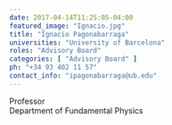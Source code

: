 ```yaml
---
date: 2017-04-14T11:25:05-04:00
featured_image: "Ignacio.jpg"
title: "Ignacio Pagonabarraga"
universities: "University of Barcelona"
roles: "Advisory Board"
categories: [ "Advisory Board" ]
ph: "+34 93 402 11 57"
contact_info: "ipagonabarraga@ub.edu"
---
```


Professor\
Department of Fundamental Physics





